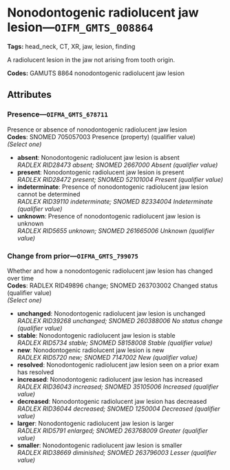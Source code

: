 # Nonodontogenic radiolucent jaw lesion—`OIFM_GMTS_008864`

**Tags:** head_neck, CT, XR, jaw, lesion, finding

A radiolucent lesion in the jaw not arising from tooth origin.

**Codes:** GAMUTS 8864 nonodontogenic radiolucent jaw lesion

## Attributes

### Presence—`OIFMA_GMTS_678711`

Presence or absence of nonodontogenic radiolucent jaw lesion  
**Codes**: SNOMED 705057003 Presence (property) (qualifier value)  
*(Select one)*

- **absent**: Nonodontogenic radiolucent jaw lesion is absent  
_RADLEX RID28473 absent; SNOMED 2667000 Absent (qualifier value)_
- **present**: Nonodontogenic radiolucent jaw lesion is present  
_RADLEX RID28472 present; SNOMED 52101004 Present (qualifier value)_
- **indeterminate**: Presence of nonodontogenic radiolucent jaw lesion cannot be determined  
_RADLEX RID39110 indeterminate; SNOMED 82334004 Indeterminate (qualifier value)_
- **unknown**: Presence of nonodontogenic radiolucent jaw lesion is unknown  
_RADLEX RID5655 unknown; SNOMED 261665006 Unknown (qualifier value)_

### Change from prior—`OIFMA_GMTS_799075`

Whether and how a nonodontogenic radiolucent jaw lesion has changed over time  
**Codes**: RADLEX RID49896 change; SNOMED 263703002 Changed status (qualifier value)  
*(Select one)*

- **unchanged**: Nonodontogenic radiolucent jaw lesion is unchanged  
_RADLEX RID39268 unchanged; SNOMED 260388006 No status change (qualifier value)_
- **stable**: Nonodontogenic radiolucent jaw lesion is stable  
_RADLEX RID5734 stable; SNOMED 58158008 Stable (qualifier value)_
- **new**: Nonodontogenic radiolucent jaw lesion is new  
_RADLEX RID5720 new; SNOMED 7147002 New (qualifier value)_
- **resolved**: Nonodontogenic radiolucent jaw lesion seen on a prior exam has resolved  
- **increased**: Nonodontogenic radiolucent jaw lesion has increased  
_RADLEX RID36043 increased; SNOMED 35105006 Increased (qualifier value)_
- **decreased**: Nonodontogenic radiolucent jaw lesion has decreased  
_RADLEX RID36044 decreased; SNOMED 1250004 Decreased (qualifier value)_
- **larger**: Nonodontogenic radiolucent jaw lesion is larger  
_RADLEX RID5791 enlarged; SNOMED 263768009 Greater (qualifier value)_
- **smaller**: Nonodontogenic radiolucent jaw lesion is smaller  
_RADLEX RID38669 diminished; SNOMED 263796003 Lesser (qualifier value)_